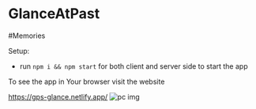# GlanceAtPast

#Memories


Setup:
- run ```npm i && npm start``` for both client and server side to start the app


To see the app in Your browser visit the website

https://gps-glance.netlify.app/
![pc img](https://user-images.githubusercontent.com/112298797/201332875-0e53eae3-b725-4ee8-b797-86eacc381aaa.png)
